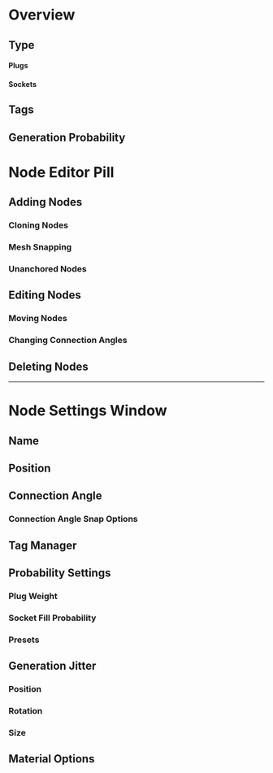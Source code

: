# Overview
  
## Type

#### Plugs

#### Sockets

## Tags

## Generation Probability

# Node Editor Pill

## Adding Nodes

### Cloning Nodes

### Mesh Snapping

### Unanchored Nodes

## Editing Nodes

### Moving Nodes

### Changing Connection Angles

## Deleting Nodes

---

# Node Settings Window

## Name

## Position

## Connection Angle

### Connection Angle Snap Options

## Tag Manager

## Probability Settings

### Plug Weight

### Socket Fill Probability

### Presets

## Generation Jitter

### Position

### Rotation

### Size

## Material Options
